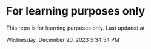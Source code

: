 # For learning purposes only
This repo is for learning purposes only.
Last updated at

Wednesday, December 20, 2023 5:34:54 PM

